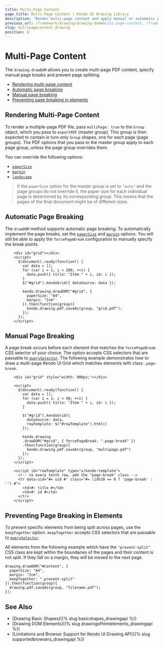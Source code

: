 ```yaml
---
title: Multi-Page Content
page_title: Multi-Page Content | Kendo UI Drawing Library
description: "Render multi-page content and apply manual or automatic page-breaking when you export files to PDF with the Kendo UI Drawing library."
previous_url: /framework/drawing/drawing-dom#multi-page-content, /framework/drawing/drawing-dom#automatic-page-breaking, /framework/drawing/drawing-dom#splitting-page-content
slug: multipagecontent_drawing
position: 6
---
```


# Multi-Page Content

The `drawing.drawDOM` allows you to create multi-page PDF content, specify manual page breaks and prevent page splitting.

* [Rendering multi-page content](#rendering-multi-page-content)
* [Automatic page breaking](#automatic-page-breaking)
* [Manual page breaking](#manual-page-breaking)
* [Preventing page breaking in elements](#preventing-page-breaking-in-elements)

## Rendering Multi-Page Content

To render a multiple-page PDF file, pass `multiPage: true` to the `Group` object, which you pass to `exportPDF` (master group). This group is then expected to contain in turn only `Group` shapes, one for each page (page groups). The PDF options that you pass to the master group apply to each page group, unless the page group overrides them.

You can override the following options:
- [`paperSize`](/api/javascript/drawing/pdfoptions/fields/papersize)
- [`margin`](/api/javascript/drawing/pdfoptions/fields/margin)
- [`landscape`](/api/javascript/drawing/pdfoptions/fields/landscape)

> If the `paperSize` option for the master group is set to `"auto"` and the page groups do not override it, the paper size for each individual page is determined by its corresponding group. This means that the pages of the final document might be of different sizes.

## Automatic Page Breaking

The `drawDOM` method supports automatic page breaking. To automatically implement the page breaks, set the [`paperSize`](/api/javascript/drawing/pdfoptions/fields/papersize) and [`margin`](/api/javascript/drawing/pdfoptions/fields/margin) options. You will still be able to apply the `forcePageBreak` configuration to manually specify the break points.

```dojo
    <div id="grid"></div>
    <script>
      $(document).ready(function() {
        var data = [];
        for (var i = 1; i < 200; ++i) {
          data.push({ title: "Item " + i, id: i });
        }
        $("#grid").kendoGrid({ dataSource: data });

        kendo.drawing.drawDOM("#grid", {
          paperSize: "A4",
          margin: "2cm"
        }).then(function(group){
          kendo.drawing.pdf.saveAs(group, "grid.pdf");
        });
      });
    </script>
```

## Manual Page Breaking

A page break occurs before each element that matches the `forcePageBreak` CSS selector of your choice. The option accepts CSS selectors that are passable to [`querySelector`](https://developer.mozilla.org/en-US/docs/Web/API/Document/querySelector). The following example demonstrates how to draw a multi-page Kendo UI Grid which matches elements with class `.page-break`.

```dojo
    <div id="grid" style="width: 900px;"></div>

    <script>
      $(document).ready(function() {
        var data = [];
        for (var i = 1; i < 50; ++i) {
          data.push({ title: "Item " + i, id: i });
        }

        $("#grid").kendoGrid({
          dataSource: data,
          rowTemplate: $("#rowTemplate").html()
        });

        kendo.drawing
        .drawDOM("#grid", { forcePageBreak: ".page-break" })
        .then(function(group){
          kendo.drawing.pdf.saveAs(group, "multipage.pdf")
        });
      });
    </script>

    <script id="rowTemplate" type="x/kendo-template">
      <!-- to every tenth row, add the "page-break" class -->
      <tr data-uid="#= uid #" class="#= (id%10 == 0 ? 'page-break' : '') #">
        <td>#: title #</td>
        <td>#: id #</td>
      </tr>
    </script>
```

## Preventing Page Breaking in Elements

To prevent specific elements from being split across pages, use the `keepTogether` option. `keepTogether` accepts CSS selectors that are passable to [`querySelector`](https://developer.mozilla.org/en-US/docs/Web/API/Document/querySelector).

All elements from the following example which have the `"prevent-split"` CSS class are kept within the boundaries of the pages and their content is not split. If they fall on a margin, they will be moved to the next page.

    drawing.drawDOM("#content", {
      paperSize: "A4",
      margin: "2cm",
      keepTogether: ".prevent-split"
    }).then(function(group){
      drawing.pdf.saveAs(group, "filename.pdf");
    });

## See Also

* [Drawing Basic Shapes]({% slug basicshapes_drawingapi %})
* [Drawing DOM Elements]({% slug drawingofhtmlelements_drawingapi %})
* [Limitations and Browser Support for Kendo UI Drawing API]({% slug supportedbrowsers_drawingapi %})
